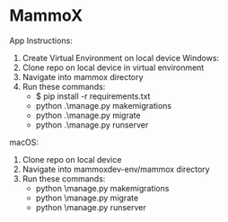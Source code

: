 # MammoX

App Instructions:
1. Create Virtual Environment on local device
Windows: 
1. Clone repo on local device in virtual environment 
2. Navigate into mammox directory
3. Run these commands:
    - $ pip install -r requirements.txt
    - python .\manage.py makemigrations
    - python .\manage.py migrate
    - python .\manage.py runserver
    
macOS: 
1. Clone repo on local device
2. Navigate into mammoxdev-env/mammox directory
3. Run these commands:
    - python \manage.py makemigrations
    - python \manage.py migrate
    - python \manage.py runserver
